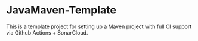# JavaMaven-Template
This is a template project for setting up a Maven project with full CI support via Github Actions + SonarCloud.
